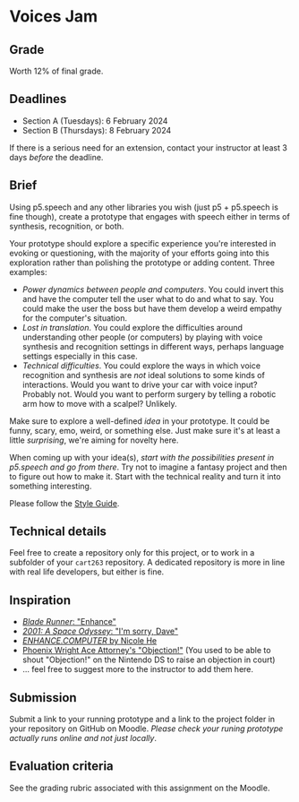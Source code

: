 # Voices Jam

## Grade

Worth 12% of final grade.

## Deadlines

* Section A (Tuesdays): 6 February 2024
* Section B (Thursdays): 8 February 2024

If there is a serious need for an extension, contact your instructor at least 3 days *before* the deadline.

## Brief

Using p5.speech and any other libraries you wish (just p5 + p5.speech is fine though), create a prototype that engages with speech either in terms of synthesis, recognition, or both.

Your prototype should explore a specific experience you're interested in evoking or questioning, with the majority of your efforts going into this exploration rather than polishing the prototype or adding content. Three examples:

* *Power dynamics between people and computers*. You could invert this and have the computer tell the user what to do and what to say. You could make the user the boss but have them develop a weird empathy for the computer's situation.
* *Lost in translation*. You could explore the difficulties around understanding other people (or computers) by playing with voice synthesis and recognition settings in different ways, perhaps language settings especially in this case.
* *Technical difficulties*. You could explore the ways in which voice recognition and synthesis are *not* ideal solutions to some kinds of interactions. Would you want to drive your car with voice input? Probably not. Would you want to perform surgery by telling a robotic arm how to move with a scalpel? Unlikely.

Make sure to explore a well-defined *idea* in your prototype. It could be funny, scary, emo, weird, or something else. Just make sure it's at least a little *surprising*, we're aiming for novelty here.

When coming up with your idea(s), *start with the possibilities present in p5.speech and go from there*. Try not to imagine a fantasy project and then to figure out how to make it. Start with the technical reality and turn it into something interesting.

Please follow the [Style Guide](../../guides/style-guide.md).

## Technical details

Feel free to create a repository only for this project, or to work in a subfolder of your `cart263` repository. A dedicated repository is more in line with real life developers, but either is fine.

## Inspiration

* [*Blade Runner*: "Enhance"](https://www.youtube.com/watch?v=hHwjceFcF2Q)
* [*2001: A Space Odyssey*: "I'm sorry, Dave"](https://www.youtube.com/watch?v=Mme2Aya_6Bc)
* [*ENHANCE.COMPUTER* by Nicole He](https://www.enhance.computer/)
* [Phoenix Wright Ace Attorney's "Objection!"](https://www.youtube.com/watch?v=Jn1qtUM6iCU) (You used to be able to shout "Objection!" on the Nintendo DS to raise an objection in court)
* ... feel free to suggest more to the instructor to add them here.

## Submission

Submit a link to your running prototype and a link to the project folder in your repository on GitHub on Moodle. *Please check your runing prototype actually runs online and not just locally*.

## Evaluation criteria

See the grading rubric associated with this assignment on the Moodle.
